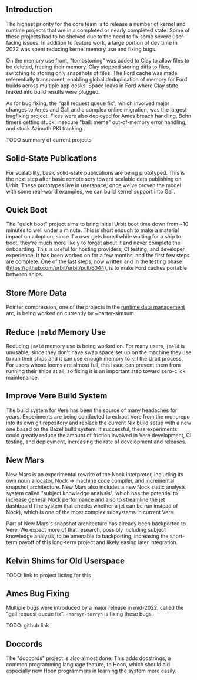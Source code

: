## Introduction

The highest priority for the core team is to release a number of kernel and runtime projects that are in a completed or nearly completed state.  Some of these projects had to be shelved due to the need to fix some severe user-facing issues.  In addition to feature work, a large portion of dev time in 2022 was spent reducing kernel memory use and fixing bugs.

On the memory use front, "tombstoning" was added to Clay to allow files to be deleted, freeing their memory.  Clay stopped storing diffs to files, switching to storing only snapshots of files.  The Ford cache was made referentially transparent, enabling global deduplication of memory for Ford builds across multiple app desks.  Space leaks in Ford where Clay state leaked into build results were plugged.

As for bug fixing, the "gall request queue fix", which involved major changes to Ames and Gall and a complex online migration, was the largest bugfixing project.  Fixes were also deployed for Ames breach handling, Behn timers getting stuck, insecure "bail: meme" out-of-memory error handling, and stuck Azimuth PKI tracking.

TODO summary of current projects

## Solid-State Publications

For scalability, basic solid-state publications are being prototyped.  This is the next step after basic remote scry toward scalable data publishing on Urbit.  These prototypes live in userspace; once we've proven the model with some real-world examples, we can build kernel support into Gall.

## Quick Boot

The "quick boot" project aims to bring initial Urbit boot time down from ~10 minutes to well under a minute.  This is short enough to make a material impact on adoption, since if a user gets bored while waiting for a ship to boot, they're much more likely to forget about it and never complete the onboarding.  This is useful for hosting providers, CI testing, and developer experience.  It has been worked on for a few months, and the first few steps are complete.  One of the last steps, now written and in the testing phase (https://github.com/urbit/urbit/pull/6044), is to make Ford caches portable between ships.

## Store More Data

Pointer compression, one of the projects in the [runtime data management](TODO:link)
arc, is being worked on currently by ~barter-simsum.

## Reduce `|meld` Memory Use

Reducing `|meld` memory use is being worked on.  For many users, `|meld` is unusable, since they don't have swap space set up on the machine they use to run their ships and it can use enough memory to kill the Urbit process.  For users whose looms are almost full, this issue can prevent them from running their ships at all, so fixing it is an important step toward zero-click maintenance.

## Improve Vere Build System

The build system for Vere has been the source of many headaches for years.  Experiments are being conducted to extract Vere from the monorepo into its own git repository and replace the current Nix build setup with a new one based on the Bazel build system.  If successful, these experiments could greatly reduce the amount of friction involved in Vere development, CI testing, and deployment, increasing the rate of development and releases.

## New Mars

New Mars is an experimental rewrite of the Nock interpreter, including its own noun allocator, Nock -> machine code compiler, and incremental snapshot architecture.  New Mars also includes a new Nock static analysis system called "subject knowledge analysis", which has the potential to increase general Nock performance and also to streamline the jet dashboard (the system that checks whether a jet can be run instead of Nock), which is one of the most complex subsystems in current Vere.

Part of New Mars's snapshot architecture has already been backported to Vere.  We expect more of that research, possibly including subject knowledge analysis, to be amenable to backporting, increasing the short-term payoff of this long-term project and likely easing later integration.

## Kelvin Shims for Old Userspace

TODO: link to project listing for this

## Ames Bug Fixing

Multiple bugs were introduced by a major release in mid-2022, called the "gall
request queue fix".  `~norsyr-torryn` is fixing these bugs.

TODO: github link

## Doccords

The "doccords" project is also almost done.  This adds docstrings, a common programming language feature, to Hoon, which should aid especially new Hoon programmers in learning the system more easily.
